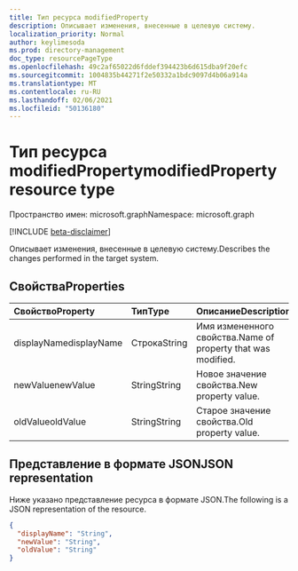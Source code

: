 ```yaml
---
title: Тип ресурса modifiedProperty
description: Описывает изменения, внесенные в целевую систему.
localization_priority: Normal
author: keylimesoda
ms.prod: directory-management
doc_type: resourcePageType
ms.openlocfilehash: 49c2af65022d6fddef394423b6d615dba9f20efc
ms.sourcegitcommit: 1004835b44271f2e50332a1bdc9097d4b06a914a
ms.translationtype: MT
ms.contentlocale: ru-RU
ms.lasthandoff: 02/06/2021
ms.locfileid: "50136180"
---
```

# <a name="modifiedproperty-resource-type"></a><span data-ttu-id="430a1-103">Тип ресурса modifiedProperty</span><span class="sxs-lookup"><span data-stu-id="430a1-103">modifiedProperty resource type</span></span>

<span data-ttu-id="430a1-104">Пространство имен: microsoft.graph</span><span class="sxs-lookup"><span data-stu-id="430a1-104">Namespace: microsoft.graph</span></span>

[!INCLUDE [beta-disclaimer](../../includes/beta-disclaimer.md)]

<span data-ttu-id="430a1-105">Описывает изменения, внесенные в целевую систему.</span><span class="sxs-lookup"><span data-stu-id="430a1-105">Describes the changes performed in the target system.</span></span> 

## <a name="properties"></a><span data-ttu-id="430a1-106">Свойства</span><span class="sxs-lookup"><span data-stu-id="430a1-106">Properties</span></span>

| <span data-ttu-id="430a1-107">Свойство</span><span class="sxs-lookup"><span data-stu-id="430a1-107">Property</span></span>     | <span data-ttu-id="430a1-108">Тип</span><span class="sxs-lookup"><span data-stu-id="430a1-108">Type</span></span>        | <span data-ttu-id="430a1-109">Описание</span><span class="sxs-lookup"><span data-stu-id="430a1-109">Description</span></span> |
|:-------------|:------------|:------------|
|<span data-ttu-id="430a1-110">displayName</span><span class="sxs-lookup"><span data-stu-id="430a1-110">displayName</span></span>|<span data-ttu-id="430a1-111">Строка</span><span class="sxs-lookup"><span data-stu-id="430a1-111">String</span></span>|<span data-ttu-id="430a1-112">Имя измененного свойства.</span><span class="sxs-lookup"><span data-stu-id="430a1-112">Name of property that was modified.</span></span>|
|<span data-ttu-id="430a1-113">newValue</span><span class="sxs-lookup"><span data-stu-id="430a1-113">newValue</span></span>|<span data-ttu-id="430a1-114">String</span><span class="sxs-lookup"><span data-stu-id="430a1-114">String</span></span>|<span data-ttu-id="430a1-115">Новое значение свойства.</span><span class="sxs-lookup"><span data-stu-id="430a1-115">New property value.</span></span>|
|<span data-ttu-id="430a1-116">oldValue</span><span class="sxs-lookup"><span data-stu-id="430a1-116">oldValue</span></span>|<span data-ttu-id="430a1-117">String</span><span class="sxs-lookup"><span data-stu-id="430a1-117">String</span></span>|<span data-ttu-id="430a1-118">Старое значение свойства.</span><span class="sxs-lookup"><span data-stu-id="430a1-118">Old property value.</span></span>|

## <a name="json-representation"></a><span data-ttu-id="430a1-119">Представление в формате JSON</span><span class="sxs-lookup"><span data-stu-id="430a1-119">JSON representation</span></span>

<span data-ttu-id="430a1-120">Ниже указано представление ресурса в формате JSON.</span><span class="sxs-lookup"><span data-stu-id="430a1-120">The following is a JSON representation of the resource.</span></span>

<!-- {
  "blockType": "resource",
  "optionalProperties": [

  ],
  "@odata.type": "microsoft.graph.modifiedProperty",
  "baseType": null
}-->

```json
{
  "displayName": "String",
  "newValue": "String",
  "oldValue": "String"
}
```

<!-- uuid: 16cd6b66-4b1a-43a1-adaf-3a886856ed98
2019-02-04 14:57:30 UTC -->
<!-- {
  "type": "#page.annotation",
  "description": "modifiedProperty resource",
  "keywords": "",
  "section": "documentation",
  "tocPath": ""
}-->


